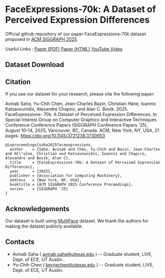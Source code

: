 # FaceExpressions-70k: A Dataset of Perceived Expression Differences

Official github repository of our paper FaceExpressions-70k dataset proposed in [ACM SIGGRAPH 2025](https://s2025.siggraph.org/).

Useful Links : [Paper (PDF)](https://github.com/avinabsaha/face-expressions-70k/blob/master/docs/paper.pdf) [Paper (HTML)](https://camps.aptaracorp.com/ACM_PMS/PMS/ACM/SIGGRAPHCONFERENCEPAPERS25/64/1c2393e6-1a26-11f0-ada9-16bb50361d1f/OUT/siggraphconferencepapers25-64.html)  [YouTube Video](https://www.youtube.com/watch?v=PSSDaqYTyKY) 

## Dataset Download



## Citation

If you use our dataset for your research, please cite the following paper:

Avinab Saha, Yu-Chih Chen, Jean-Charles Bazin, Christian Häne, Ioannis Katsavounidis, Alexandre Chapiro, and Alan C. Bovik. 2025. FaceExpressions- 70k: A Dataset of Perceived Expression Differences. In Special Interest Group on Computer Graphics and Interactive Techniques Conference Conference Papers (SIGGRAPH Conference Papers ’25), August 10–14, 2025, Vancouver, BC, Canada. ACM, New York, NY, USA, 21 pages. https://doi.org/10.1145/3721238.3730653

```
@inproceedings{saha2025faceexpressions,
  author    = {Saha, Avinab and Chen, Yu-Chih and Bazin, Jean-Charles and H{\"a}ne, Christian and Katsavounidis, Ioannis and Chapiro, Alexandre and Bovik, Alan C},
  title     = {FaceExpressions-70k: A Dataset of Perceived Expression Differences},
  year      = {2025},
  publisher = {Association for Computing Machinery},
  address   = {New York, NY, USA},
  booktitle = {ACM SIGGRAPH 2025 Conference Proceedings},
  series    = {SIGGRAPH '25}
}
```

## Acknowledgements 

Our dataset is built using [MultiFace](https://github.com/facebookresearch/multiface) dataset. We thank the authors for making the dataset publicly available.

## Contacts

- Avinab Saha ( avinab.saha@utexas.edu ) -- Graduate student, LIVE, Dept. of ECE, UT Austin.
- Yu-Chih Chen ( berriechen@utexas.edu ) -- Graduate student, LIVE, Dept. of ECE, UT Austin.